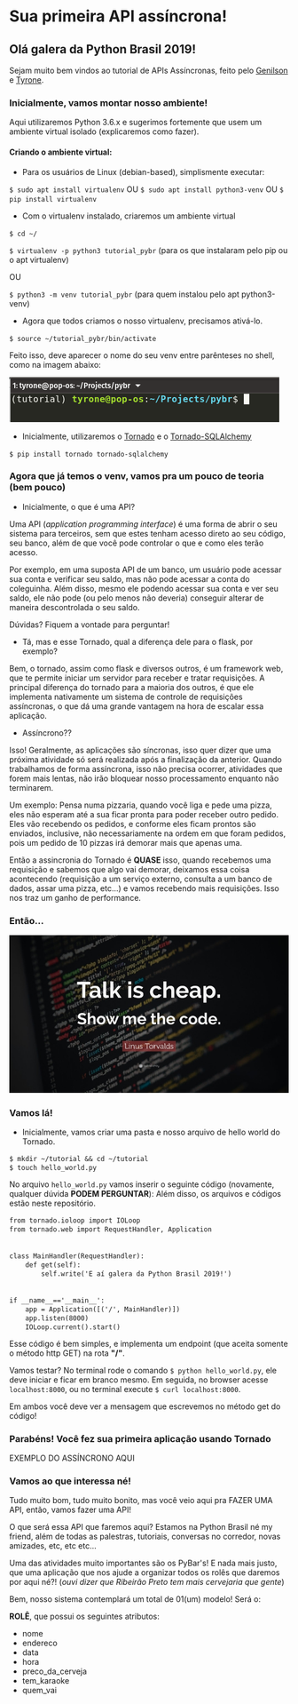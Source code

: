 # Sua primeira API assíncrona!

## Olá galera da Python Brasil 2019!

Sejam muito bem vindos ao tutorial de APIs Assíncronas, feito pelo [Genilson](https://github.com/jgdsfilho) e [Tyrone](https://github.com/tyronedamasceno).


### Inicialmente, vamos montar nosso ambiente!

Aqui utilizaremos Python 3.6.x e sugerimos fortemente que usem um ambiente virtual isolado (explicaremos como fazer).

#### Criando o ambiente virtual:

-  Para os usuários de Linux (debian-based), simplismente executar:

`$ sudo apt install virtualenv`  OU  `$ sudo apt install python3-venv`  OU  `$ pip install virtualenv`

-  Com o virtualenv instalado, criaremos um ambiente virtual

`$ cd ~/`

`$ virtualenv -p python3 tutorial_pybr` (para os que instalaram pelo pip ou o apt virtualenv)

OU

`$ python3 -m venv tutorial_pybr` (para quem instalou pelo apt python3-venv)

-  Agora que todos criamos o nosso virtualenv, precisamos ativá-lo.

`$ source ~/tutorial_pybr/bin/activate`

Feito isso, deve aparecer o nome do seu venv entre parênteses no shell, como na imagem abaixo:

![terminal-01](images/terminal-01.png)

-  Inicialmente, utilizaremos o [Tornado](https://tornadoweb.org/en/stable/) e o [Tornado-SQLAlchemy](https://tornado-sqlalchemy.readthedocs.io/en/latest/)  

`$ pip install tornado tornado-sqlalchemy`


### Agora que já temos o venv, vamos pra um pouco de teoria (bem pouco)

-  Inicialmente, o que é uma API?

Uma API (*application programming interface*) é uma forma de abrir o seu sistema para terceiros, sem que estes tenham acesso direto ao seu código, seu banco, além de que você pode controlar o que e como eles terão acesso.

Por exemplo, em uma suposta API de um banco, um usuário pode acessar sua conta e verificar seu saldo, mas não pode acessar a conta do coleguinha. Além disso, mesmo ele podendo acessar sua conta e ver seu saldo, ele não pode (ou pelo menos não deveria) conseguir alterar de maneira descontrolada o seu saldo.

Dúvidas? Fiquem a vontade para perguntar!

- Tá, mas e esse Tornado, qual a diferença dele para o flask, por exemplo?

Bem, o tornado, assim como flask e diversos outros, é um framework web, que te permite iniciar um servidor para receber e tratar requisições. A principal diferença do tornado para a maioria dos outros, é que ele implementa nativamente um sistema de controle de requisições assíncronas, o que dá uma grande vantagem na hora de escalar essa aplicação.

- Assíncrono??

Isso! Geralmente, as aplicações são síncronas, isso quer dizer que uma próxima atividade só será realizada após a finalização da anterior. Quando trabalhamos de forma assíncrona, isso não precisa ocorrer, atividades que forem mais lentas, não irão bloquear nosso processamento enquanto não terminarem.

Um exemplo: Pensa numa pizzaria, quando você liga e pede uma pizza, eles não esperam até a sua ficar pronta para poder receber outro pedido. Eles vão recebendo os pedidos, e conforme eles ficam prontos são enviados, inclusive, não necessariamente na ordem em que foram pedidos, pois um pedido de 10 pizzas irá demorar mais que apenas uma.

Então a assincronia do Tornado é **QUASE** isso, quando recebemos uma requisição e sabemos que algo vai demorar, deixamos essa coisa acontecendo (requisição a um serviço externo, consulta a um banco de dados, assar uma pizza, etc...) e vamos recebendo mais requisições. Isso nos traz um ganho de performance.

### Então...

![show-me-the-code](images/show-me-the-code.jpg)

### Vamos lá!

-  Inicialmente, vamos criar uma pasta e nosso arquivo de hello world do Tornado.

```
$ mkdir ~/tutorial && cd ~/tutorial
$ touch hello_world.py
```

No arquivo `hello_world.py` vamos inserir o seguinte código (novamente, qualquer dúvida **PODEM PERGUNTAR**):
Além disso, os arquivos e códigos estão neste repositório.


```
from tornado.ioloop import IOLoop
from tornado.web import RequestHandler, Application


class MainHandler(RequestHandler):
    def get(self):
        self.write('E aí galera da Python Brasil 2019!')


if __name__=='__main__':
    app = Application([('/', MainHandler)])
    app.listen(8000)
    IOLoop.current().start()
```

Esse código é bem simples, e implementa um endpoint (que aceita somente o método http GET) na rota **"/"**.

Vamos testar? No terminal rode o comando `$ python hello_world.py`, ele deve iniciar e ficar em branco mesmo. Em seguida, no browser acesse `localhost:8000`, ou no terminal execute `$ curl localhost:8000`.

Em ambos você deve ver a mensagem que escrevemos no método get do código!

### Parabéns! Você fez sua primeira aplicação usando Tornado

EXEMPLO DO ASSÍNCRONO AQUI

### Vamos ao que interessa né!

Tudo muito bom, tudo muito bonito, mas você veio aqui pra FAZER UMA API, então, vamos fazer uma API!

O que será essa API que faremos aqui? Estamos na Python Brasil né my friend, além de todas as palestras, tutoriais, conversas no corredor, novas amizades, etc, etc etc... 

Uma das atividades muito importantes são os PyBar's! E nada mais justo, que uma aplicação que nos ajude a organizar todos os rolês que daremos por aqui né?! (*ouvi dizer que Ribeirão Preto tem mais cervejaria que gente*)

Bem, nosso sistema contemplará um total de 01(um) modelo! Será o:

**ROLÊ**, que possui os seguintes atributos:
-  nome
-  endereco
-  data
-  hora
-  preco_da_cerveja
-  tem_karaoke
-  quem_vai
